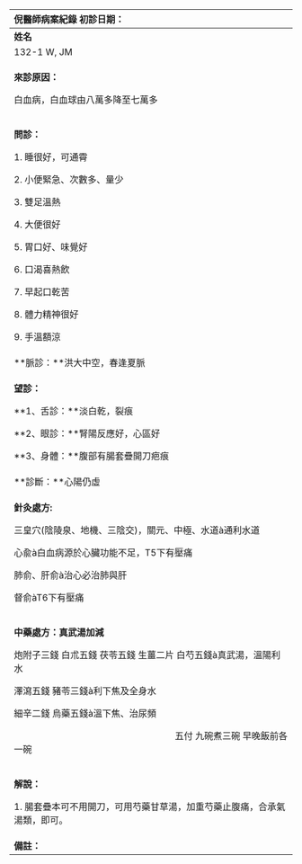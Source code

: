 ﻿|**倪醫師病案紀錄**         初診日期：|
| :- |
|**姓名**|**性別**|**年齡及體型**|**來診日期**|
|132-1 W, JM|男|77歲，中等|20080331|
|<p>**來診原因：**</p><p>白血病，白血球由八萬多降至七萬多</p>|
|<p>**問診：**</p><p>1. 睡很好，可通霄</p><p>2. 小便緊急、次數多、量少</p><p>3. 雙足溫熱</p><p>4. 大便很好</p><p>5. 胃口好、味覺好</p><p>6. 口渴喜熱飲</p><p>7. 早起口乾苦</p><p>8. 體力精神很好</p><p>9. 手溫額涼</p>|
|**脈診：**洪大中空，春逢夏脈|
|<p>**望診：**</p><p>**1、舌診：**淡白乾，裂痕</p><p>**2、眼診：**腎陽反應好，心區好</p><p>**3、身體：**腹部有腸套疊開刀疤痕</p>|
|**診斷：**心陽仍虛|
|<p>**針灸處方:** </p><p>三皇穴(陰陵泉、地機、三陰交)，關元、中極、水道à通利水道</p><p>心兪à白血病源於心臟功能不足，T5下有壓痛</p><p>肺俞、肝俞à治心必治肺與肝</p><p>督俞àT6下有壓痛</p>|
|<p>**中藥處方：真武湯加減**</p><p>炮附子三錢  白朮五錢  茯苓五錢  生薑二片  白芍五錢à真武湯，溫陽利水</p><p>澤瀉五錢  豬苓三錢à利下焦及全身水</p><p>細辛二錢  烏藥五錢à溫下焦、治尿頻</p><p>`                                   `五付  九碗煮三碗  早晚飯前各一碗</p>|
|<p>**解說：**</p><p>1\. 腸套疊本可不用開刀，可用芍藥甘草湯，加重芍藥止腹痛，合承氣湯類，即可。</p>|
|**備註：**|

